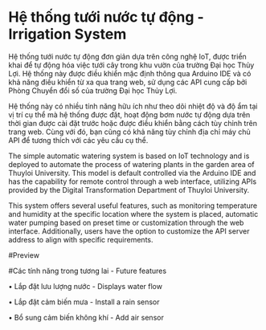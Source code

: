 # Hệ thống tưới nước tự động - Irrigation System
Hệ thống tưới nước tự động đơn giản dựa trên công nghệ IoT, được triển khai để tự động hóa việc tưới cây trong khu vườn của trường Đại học Thủy Lợi. Hệ thống này được điều khiển mặc định thông qua Arduino IDE và có khả năng điều khiển từ xa qua trang web, sử dụng các API cung cấp bởi Phòng Chuyển đổi số của trường Đại học Thủy Lợi.

Hệ thống này có nhiều tính năng hữu ích như theo dõi nhiệt độ và độ ẩm tại vị trí cụ thể mà hệ thống được đặt, hoạt động bơm nước tự động dựa trên thời gian được cài đặt trước hoặc được điều khiển bằng cách tùy chỉnh trên trang web. Cùng với đó, bạn cũng có khả năng tùy chỉnh địa chỉ máy chủ API để tương thích với các yêu cầu cụ thể.

The simple automatic watering system is based on IoT technology and is deployed to automate the process of watering plants in the garden area of Thuyloi University. This model is default controlled via the Arduino IDE and has the capability for remote control through a web interface, utilizing APIs provided by the Digital Transformation Department of Thuyloi University.

This system offers several useful features, such as monitoring temperature and humidity at the specific location where the system is placed, automatic water pumping based on preset time or customization through the web interface. Additionally, users have the option to customize the API server address to align with specific requirements.

#Preview


#Các tính năng trong tương lai - Future features

•	Lắp đặt lưu lượng nước - Displays water flow

•	Lắp đặt cảm biến mưa - Install a rain sensor

•	Bổ sung cảm biến không khí - Add air sensor

